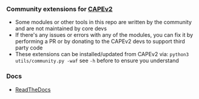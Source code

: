 ### Community extensions for [CAPEv2](https://github.com/kevoreilly/CAPEv2/)

* Some modules or other tools in this repo are written by the community and are not maintained by core devs
* If there's any issues or errors with any of the modules, you can fix it by performing a PR or by donating to the CAPEv2 devs to support third party code
* These extensions can be installed/updated from CAPEv2 via: `python3 utils/community.py -waf` see `-h` before to ensure you understand

### Docs
* [ReadTheDocs](https://capev2.readthedocs.io/en/latest/#)
